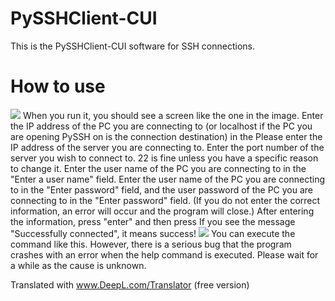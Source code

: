# PySSHClient-CUI
This is the PySSHClient-CUI software for SSH connections.
# How to use
![](https://media.discordapp.net/attachments/953939348561199126/982549806062903336/unknown.png)
When you run it, you should see a screen like the one in the image. Enter the IP address of the PC you are connecting to (or localhost if the PC you are opening PySSH on is the connection destination) in the Please enter the IP address of the server you are connecting to.
Enter the port number of the server you wish to connect to. 22 is fine unless you have a specific reason to change it.
Enter the user name of the PC you are connecting to in the "Enter a user name" field.
Enter the user name of the PC you are connecting to in the "Enter password" field, and the user password of the PC you are connecting to in the "Enter password" field.
(If you do not enter the correct information, an error will occur and the program will close.)
After entering the information, press "enter" and then press
If you see the message "Successfully connected", it means success!
![](https://media.discordapp.net/attachments/953939348561199126/982553324274470922/unknown.png)
You can execute the command like this.
However, there is a serious bug that the program crashes with an error when the help command is executed. Please wait for a while as the cause is unknown.

Translated with www.DeepL.com/Translator (free version)
